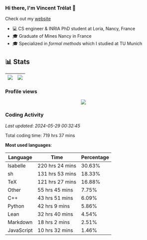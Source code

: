 ### Hi there, I'm Vincent Trélat 👋

Check out my [website](https://vtrelat.github.io)

-   💻 CS engineer & INRIA PhD student at Loria, Nancy, France
-   🎓 Graduate of Mines Nancy in France
-   🎓 Specialized in _formal methods_ which I studied at TU Munich

## 📊 **Stats**

| <img align="center" src="https://readme-stats.clckblog.space/api?username=VTrelat&show_icons=true&include_all_commits=true&theme=tokyonight&hide_border=true" /> | <img align="center" src="https://readme-stats.clckblog.space/api/top-langs/?username=VTrelat&layout=compact&theme=tokyonight&hide_border=true" /> |
| ---------------------------------------------------------------------------------------------------------------------------------------------------------------- | ------------------------------------------------------------------------------------------------------------------------------------------------- |

### Profile views

<p align="center">
 <img src="https://profile-counter.glitch.me/VTrelat/count.svg" />
</p>

<!--automations-->
### Coding Activity
_Last updated: 2024-05-29 00:32:45_

Total coding time: 719 hrs 37 mins

**Most used languages**:

| Language | Time | Percentage |
| ------------- | ------------- | ------------- |
| Isabelle | 220 hrs 24 mins | 30.63% |
| sh | 131 hrs 53 mins | 18.33% |
| TeX | 121 hrs 27 mins | 16.88% |
| Other | 55 hrs 45 mins | 7.75% |
| C++ | 43 hrs 51 mins | 6.09% |
| Python | 42 hrs 9 mins | 5.86% |
| Lean | 32 hrs 40 mins | 4.54% |
| Markdown | 18 hrs 2 mins | 2.51% |
| JavaScript | 10 hrs 32 mins | 1.46% |

